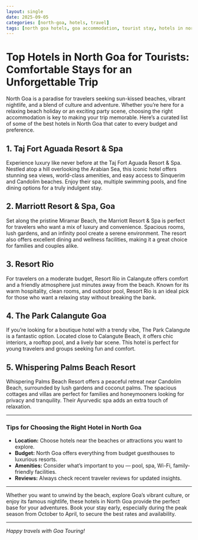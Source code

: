 ```yaml
---
layout: single
date: 2025-09-05
categories: [north-goa, hotels, travel]
tags: [north goa hotels, goa accommodation, tourist stay, hotels in north goa]
---
```


# Top Hotels in North Goa for Tourists: Comfortable Stays for an Unforgettable Trip

North Goa is a paradise for travelers seeking sun-kissed beaches, vibrant nightlife, and a blend of culture and adventure. Whether you’re here for a relaxing beach holiday or an exciting party scene, choosing the right accommodation is key to making your trip memorable. Here’s a curated list of some of the best hotels in North Goa that cater to every budget and preference.

## 1. Taj Fort Aguada Resort & Spa

Experience luxury like never before at the Taj Fort Aguada Resort & Spa. Nestled atop a hill overlooking the Arabian Sea, this iconic hotel offers stunning sea views, world-class amenities, and easy access to Sinquerim and Candolim beaches. Enjoy their spa, multiple swimming pools, and fine dining options for a truly indulgent stay.

## 2. Marriott Resort & Spa, Goa

Set along the pristine Miramar Beach, the Marriott Resort & Spa is perfect for travelers who want a mix of luxury and convenience. Spacious rooms, lush gardens, and an infinity pool create a serene environment. The resort also offers excellent dining and wellness facilities, making it a great choice for families and couples alike.

## 3. Resort Rio

For travelers on a moderate budget, Resort Rio in Calangute offers comfort and a friendly atmosphere just minutes away from the beach. Known for its warm hospitality, clean rooms, and outdoor pool, Resort Rio is an ideal pick for those who want a relaxing stay without breaking the bank.

## 4. The Park Calangute Goa

If you’re looking for a boutique hotel with a trendy vibe, The Park Calangute is a fantastic option. Located close to Calangute Beach, it offers chic interiors, a rooftop pool, and a lively bar scene. This hotel is perfect for young travelers and groups seeking fun and comfort.

## 5. Whispering Palms Beach Resort

Whispering Palms Beach Resort offers a peaceful retreat near Candolim Beach, surrounded by lush gardens and coconut palms. The spacious cottages and villas are perfect for families and honeymooners looking for privacy and tranquility. Their Ayurvedic spa adds an extra touch of relaxation.

---

### Tips for Choosing the Right Hotel in North Goa

- **Location:** Choose hotels near the beaches or attractions you want to explore.
- **Budget:** North Goa offers everything from budget guesthouses to luxurious resorts.
- **Amenities:** Consider what’s important to you — pool, spa, Wi-Fi, family-friendly facilities.
- **Reviews:** Always check recent traveler reviews for updated insights.

---

Whether you want to unwind by the beach, explore Goa’s vibrant culture, or enjoy its famous nightlife, these hotels in North Goa provide the perfect base for your adventures. Book your stay early, especially during the peak season from October to April, to secure the best rates and availability.

---

*Happy travels with Goa Touring!*

